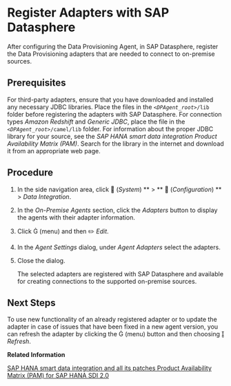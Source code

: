 <!-- loio085fc4917f6f4011900344d44d721705 -->

<link rel="stylesheet" type="text/css" href="../css/sap-icons.css"/>

# Register Adapters with SAP Datasphere

After configuring the Data Provisioning Agent, in SAP Datasphere, register the Data Provisioning adapters that are needed to connect to on-premise sources.



<a name="loio085fc4917f6f4011900344d44d721705__prereq_zhy_2f3_jlb"/>

## Prerequisites

For third-party adapters, ensure that you have downloaded and installed any necessary JDBC libraries. Place the files in the <code><i class="varname">&lt;DPAgent_root&gt;</i>/lib</code> folder before registering the adapters with SAP Datasphere. For connection types *Amazon Redshift* and *Generic JDBC*, place the file in the <code><i class="varname">&lt;DPAgent_root&gt;</i>/camel/lib</code> folder. For information about the proper JDBC library for your source, see the *SAP HANA smart data integration Product Availability Matrix \(PAM\)*. Search for the library in the internet and download it from an appropriate web page.



<a name="loio085fc4917f6f4011900344d44d721705__steps_ns4_r23_jlb"/>

## Procedure

1.  In the side navigation area, click <span class="FPA-icons"></span> \(*System*\) ** \> ** :wrench: \(*Configuration*\) ** \> *Data Integration*.

2.  In the *On-Premise Agents* section, click the *Adapters* button to display the agents with their adapter information.

3.  Click <span class="SAP-icons"></span> \(menu\) and then :pencil2: *Edit*.

4.  In the *Agent Settings* dialog, under *Agent Adapters* select the adapters.

5.  Close the dialog.

    The selected adapters are registered with SAP Datasphere and available for creating connections to the supported on-premise sources.




<a name="loio085fc4917f6f4011900344d44d721705__postreq_tk5_33t_vnb"/>

## Next Steps

To use new functionality of an already registered adapter or to update the adapter in case of issues that have been fixed in a new agent version, you can refresh the adapter by clicking the <span class="SAP-icons"></span> \(menu\) button and then choosing <span class="SAP-icons"></span> *Refresh*.

**Related Information**  


[SAP HANA smart data integration and all its patches Product Availability Matrix \(PAM\) for SAP HANA SDI 2.0](https://support.sap.com/content/dam/launchpad/en_us/pam/pam-essentials/TIP/PAM_HANA_SDI_2_0.pdf)

